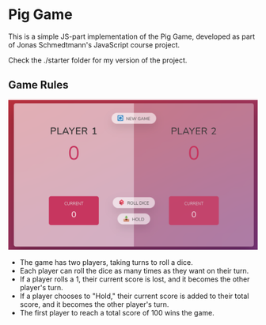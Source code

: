 # Pig Game

This is a simple JS-part implementation of the Pig Game, developed as part of Jonas Schmedtmann's JavaScript course project.

Check the ./starter folder for my version of the project.

## Game Rules

![Game screenshot](./starter/screenshot.png)

- The game has two players, taking turns to roll a dice.
- Each player can roll the dice as many times as they want on their turn.
- If a player rolls a 1, their current score is lost, and it becomes the other player's turn.
- If a player chooses to "Hold," their current score is added to their total score, and it becomes the other player's turn.
- The first player to reach a total score of 100 wins the game.